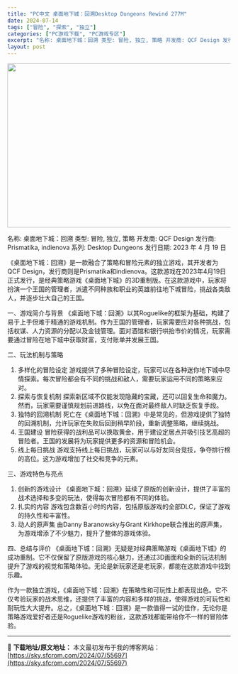 ```yaml
---
title: "PC中文 桌面地下城：回溯Desktop Dungeons Rewind 277M"
date: 2024-07-14
tags: ["冒险", "探索", "独立"]
categories: ["PC游戏下载", "PC游戏专区"]
excerpt: "名称: 桌面地下城：回溯 类型: 冒险, 独立, 策略 开发商: QCF Design 发行商: Prismatika, indienova 系列: Desktop Dungeons 发行日期: 2023 年 4 月 19 日 《桌面地下城：回溯》是一款融合了策略和冒险元素的独立游戏，其开发者为QC&hellip;"
layout: post
---
```


<img class="aligncenter size-full wp-image-55698" src="https://sky.sfcrom.com/wp-content/uploads/2024/07/2024071402361065.webp" alt="" width="660" height="370" />

名称: 桌面地下城：回溯
类型: 冒险, 独立, 策略
开发商: QCF Design
发行商: Prismatika, indienova
系列: Desktop Dungeons
发行日期: 2023 年 4 月 19 日

《桌面地下城：回溯》是一款融合了策略和冒险元素的独立游戏，其开发者为QCF Design，发行商则是Prismatika和indienova。这款游戏在2023年4月19日正式发行，是经典策略游戏《桌面地下城》的3D重制版。在这款游戏中，玩家将扮演一个王国的管理者，派遣不同种族和职业的英雄前往地下城冒险，挑战各类敌人，并逐步壮大自己的王国。

一、游戏简介与背景
《桌面地下城：回溯》以其Roguelike的框架为基础，构建了易于上手但难于精通的游戏机制。作为王国的管理者，玩家需要应对各种挑战，包括权谋、人力资源的分配以及金钱管理。面对酒馆和银行哄抬市价的情况，玩家需要通过冒险在地下城中获取财富，支付账单并发展王国。

二、玩法机制与策略
1. 多样化的冒险设定
游戏提供了多种冒险设定，玩家可以在各种迷你地下城中尽情探索。每次冒险都会有不同的挑战和敌人，需要玩家运用不同的策略来应对。
2. 探索与恢复机制
探索新区域不仅能发现隐藏的宝藏，还可以回复生命和魔力。然而，玩家需要谨慎规划前进路线，以免在面对最终敌人时缺乏恢复手段。
3. 独特的回溯机制
死亡在《桌面地下城：回溯》中是常见的，但游戏提供了独特的回溯机制，允许玩家在失败后回到稍早阶段，重新调整策略，继续挑战。
4. 王国建设
冒险获得的战利品可以换取黄金，用于建设定居点并吸引技艺高超的冒险者。王国的发展将为玩家提供更多的资源和冒险机会。
5. 线上每日挑战
游戏支持线上每日挑战，玩家可以与好友同台竞技，争夺排行榜的高位。这为游戏增加了社交和竞争的元素。

三、游戏特色与亮点
1. 创新的游戏设计
《桌面地下城：回溯》延续了原版的创新设计，提供了丰富的战术选择和多变的玩法，使得每次冒险都有不同的体验。
2. 扎实的内容
游戏包含数百小时的内容，包括原版游戏的全部DLC，保证了游戏的持久性和丰富性。
3. 动人的原声集
由Danny Baranowsky与Grant Kirkhope联合推出的原声集，为游戏增添了不少魅力，提升了整体的游戏体验。

四、总结与评价
《桌面地下城：回溯》无疑是对经典策略游戏《桌面地下城》的成功重制。它不仅保留了原版游戏的核心魅力，还通过3D画面和全新的玩法机制提升了游戏的视觉和策略体验。无论是新玩家还是老玩家，都能在这款游戏中找到乐趣。

作为一款独立游戏，《桌面地下城：回溯》在策略性和可玩性上都表现出色。它不仅考验玩家的战术思维，还提供了丰富的内容和多样的挑战，使得游戏的可玩性和耐玩性大大提升。总之，《桌面地下城：回溯》是一款值得一试的佳作，无论你是策略游戏爱好者还是Roguelike游戏的粉丝，这款游戏都能带给你不一样的冒险体验。

---
📖 **下载地址/原文地址：** 本文最初发布于我的博客网站：[https://sky.sfcrom.com/2024/07/55697](https://sky.sfcrom.com/2024/07/55697)
